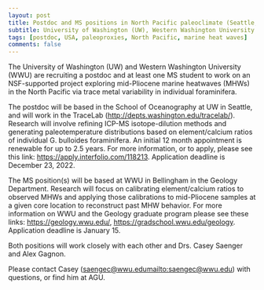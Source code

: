 ```yaml
---
layout: post
title: Postdoc and MS positions in North Pacific paleoclimate (Seattle, Washington)
subtitle: University of Washington (UW), Western Washington University (WWU)
tags: [postdoc, USA, paleoproxies, North Pacific, marine heat waves]
comments: false
---
```

The University of Washington (UW) and Western Washington University (WWU) are recruiting a postdoc and at least one MS student to work on an NSF-supported project exploring mid-Pliocene marine heatwaves (MHWs) in the North Pacific via trace metal variability in individual foraminifera.

The postdoc will be based in the School of Oceanography at UW in Seattle, and will work in the TraceLab (http://depts.washington.edu/tracelab/). Research will involve refining ICP-MS isotope-dilution methods and generating paleotemperature distributions based on element/calcium ratios of individual G. bulloides foraminifera. An initial 12 month appointment is renewable for up to 2.5 years. For more information, or to apply, please see this link: https://apply.interfolio.com/118213. Application deadline is December 23, 2022.

The MS position(s) will be based at WWU in Bellingham in the Geology Department. Research will focus on calibrating element/calcium ratios to observed MHWs and applying those calibrations to mid-Pliocene samples at a given core location to reconstruct past MHW behavior. For more information on WWU and the Geology graduate program please see these links: https://geology.wwu.edu/, https://gradschool.wwu.edu/geology. Application deadline is January 15.

Both positions will work closely with each other and Drs. Casey Saenger and Alex Gagnon.

Please contact Casey (saengec@wwu.edu<mailto:saengec@wwu.edu>) with questions, or find him at AGU.
